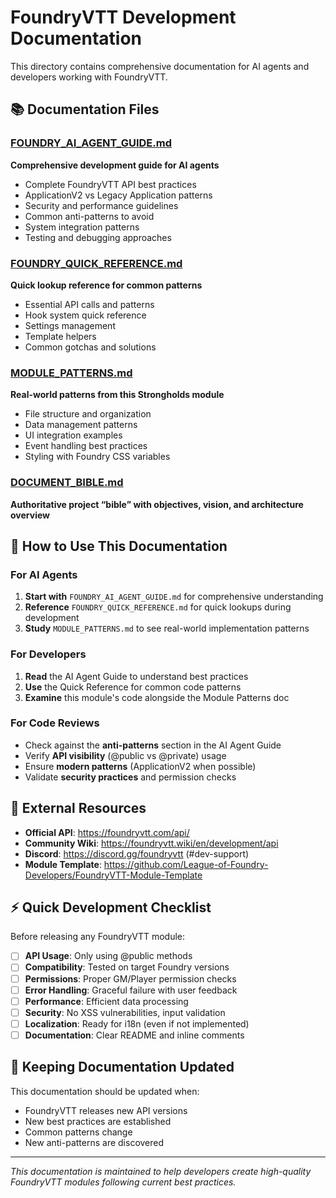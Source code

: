 # FoundryVTT Development Documentation

This directory contains comprehensive documentation for AI agents and developers working with FoundryVTT.

## 📚 **Documentation Files**

### **[FOUNDRY_AI_AGENT_GUIDE.md](./FOUNDRY_AI_AGENT_GUIDE.md)**

**Comprehensive development guide for AI agents**

- Complete FoundryVTT API best practices
- ApplicationV2 vs Legacy Application patterns
- Security and performance guidelines
- Common anti-patterns to avoid
- System integration patterns
- Testing and debugging approaches

### **[FOUNDRY_QUICK_REFERENCE.md](./FOUNDRY_QUICK_REFERENCE.md)**

**Quick lookup reference for common patterns**

- Essential API calls and patterns
- Hook system quick reference
- Settings management
- Template helpers
- Common gotchas and solutions

### **[MODULE_PATTERNS.md](./MODULE_PATTERNS.md)**

**Real-world patterns from this Strongholds module**

- File structure and organization
- Data management patterns
- UI integration examples
- Event handling best practices
- Styling with Foundry CSS variables

### **[DOCUMENT_BIBLE.md](./DOCUMENT_BIBLE.md)**

**Authoritative project “bible” with objectives, vision, and architecture overview**

## 🎯 **How to Use This Documentation**

### **For AI Agents**

1. **Start with** `FOUNDRY_AI_AGENT_GUIDE.md` for comprehensive understanding
2. **Reference** `FOUNDRY_QUICK_REFERENCE.md` for quick lookups during development
3. **Study** `MODULE_PATTERNS.md` to see real-world implementation patterns

### **For Developers**

1. **Read** the AI Agent Guide to understand best practices
2. **Use** the Quick Reference for common code patterns
3. **Examine** this module's code alongside the Module Patterns doc

### **For Code Reviews**

- Check against the **anti-patterns** section in the AI Agent Guide
- Verify **API visibility** (@public vs @private) usage
- Ensure **modern patterns** (ApplicationV2 when possible)
- Validate **security practices** and permission checks

## 🔗 **External Resources**

- **Official API**: https://foundryvtt.com/api/
- **Community Wiki**: https://foundryvtt.wiki/en/development/api
- **Discord**: https://discord.gg/foundryvtt (#dev-support)
- **Module Template**: https://github.com/League-of-Foundry-Developers/FoundryVTT-Module-Template

## ⚡ **Quick Development Checklist**

Before releasing any FoundryVTT module:

- [ ] **API Usage**: Only using @public methods
- [ ] **Compatibility**: Tested on target Foundry versions
- [ ] **Permissions**: Proper GM/Player permission checks
- [ ] **Error Handling**: Graceful failure with user feedback
- [ ] **Performance**: Efficient data processing
- [ ] **Security**: No XSS vulnerabilities, input validation
- [ ] **Localization**: Ready for i18n (even if not implemented)
- [ ] **Documentation**: Clear README and inline comments

## 🔄 **Keeping Documentation Updated**

This documentation should be updated when:

- FoundryVTT releases new API versions
- New best practices are established
- Common patterns change
- New anti-patterns are discovered

---

_This documentation is maintained to help developers create high-quality FoundryVTT modules following current best practices._

